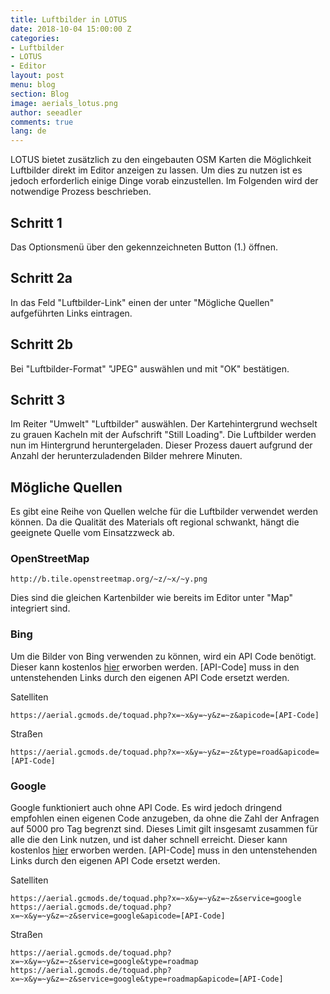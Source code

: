```yaml
---
title: Luftbilder in LOTUS
date: 2018-10-04 15:00:00 Z
categories:
- Luftbilder
- LOTUS
- Editor
layout: post
menu: blog
section: Blog
image: aerials_lotus.png
author: seeadler
comments: true
lang: de
---
```


LOTUS bietet zusätzlich zu den eingebauten OSM Karten die Möglichkeit Luftbilder direkt im Editor anzeigen zu lassen. Um dies zu nutzen ist es jedoch erforderlich einige Dinge vorab einzustellen. Im Folgenden wird der notwendige Prozess beschrieben.

## Schritt 1
Das Optionsmenü über den gekennzeichneten Button (1.) öffnen.

## Schritt 2a
In das Feld "Luftbilder-Link" einen der unter "Mögliche Quellen" aufgeführten Links eintragen.

## Schritt 2b
Bei "Luftbilder-Format" "JPEG" auswählen und mit "OK" bestätigen.

## Schritt 3
Im Reiter "Umwelt" "Luftbilder" auswählen. Der Kartehintergrund wechselt zu grauen Kacheln mit der Aufschrift "Still Loading". Die Luftbilder werden nun im Hintergrund heruntergeladen. Dieser Prozess dauert aufgrund der Anzahl der herunterzuladenden Bilder mehrere Minuten.

## Mögliche Quellen
Es gibt eine Reihe von Quellen welche für die Luftbilder verwendet werden können. Da die Qualität des Materials oft regional schwankt, hängt die geeignete Quelle vom Einsatzzweck ab.

### OpenStreetMap
    http://b.tile.openstreetmap.org/~z/~x/~y.png
Dies sind die gleichen Kartenbilder wie bereits im Editor unter "Map" integriert sind.

### Bing
Um die Bilder von Bing verwenden zu können, wird ein API Code benötigt. Dieser kann kostenlos [hier](https://www.bingmapsportal.com/) erworben werden. [API-Code] muss in den untenstehenden Links durch den eigenen API Code ersetzt werden.

Satelliten

    https://aerial.gcmods.de/toquad.php?x=~x&y=~y&z=~z&apicode=[API-Code]

Straßen

    https://aerial.gcmods.de/toquad.php?x=~x&y=~y&z=~z&type=road&apicode=[API-Code]

### Google
Google funktioniert auch ohne API Code. Es wird jedoch dringend empfohlen einen eigenen Code anzugeben, da ohne die Zahl der Anfragen auf 5000 pro Tag begrenzt sind. Dieses Limit gilt insgesamt zusammen für alle die den Link nutzen, und ist daher schnell erreicht.
Dieser kann kostenlos [hier](https://developers.google.com/maps/documentation/maps-static/intro) erworben werden. [API-Code] muss in den untenstehenden Links durch den eigenen API Code ersetzt werden.

Satelliten

    https://aerial.gcmods.de/toquad.php?x=~x&y=~y&z=~z&service=google
	https://aerial.gcmods.de/toquad.php?x=~x&y=~y&z=~z&service=google&apicode=[API-Code]

Straßen

    https://aerial.gcmods.de/toquad.php?x=~x&y=~y&z=~z&service=google&type=roadmap
	https://aerial.gcmods.de/toquad.php?x=~x&y=~y&z=~z&service=google&type=roadmap&apicode=[API-Code]
